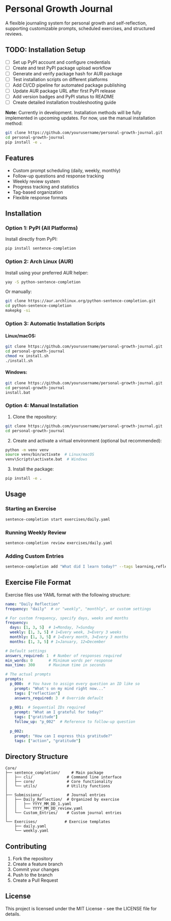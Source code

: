 # Personal Growth Journal

A flexible journaling system for personal growth and self-reflection, supporting customizable prompts, scheduled exercises, and structured reviews.

## TODO: Installation Setup
- [ ] Set up PyPI account and configure credentials
- [ ] Create and test PyPI package upload workflow
- [ ] Generate and verify package hash for AUR package
- [ ] Test installation scripts on different platforms
- [ ] Add CI/CD pipeline for automated package publishing
- [ ] Update AUR package URL after first PyPI release
- [ ] Add version badges and PyPI status to README
- [ ] Create detailed installation troubleshooting guide

**Note:** Currently in development. Installation methods will be fully implemented in upcoming updates. For now, use the manual installation method:

```bash
git clone https://github.com/yourusername/personal-growth-journal.git
cd personal-growth-journal
pip install -e .
```

## Features

- Custom prompt scheduling (daily, weekly, monthly)
- Follow-up questions and response tracking
- Weekly review system
- Progress tracking and statistics
- Tag-based organization
- Flexible response formats

## Installation

### Option 1: PyPI (All Platforms)

Install directly from PyPI:
```bash
pip install sentence-completion
```

### Option 2: Arch Linux (AUR)

Install using your preferred AUR helper:
```bash
yay -S python-sentence-completion
```

Or manually:
```bash
git clone https://aur.archlinux.org/python-sentence-completion.git
cd python-sentence-completion
makepkg -si
```

### Option 3: Automatic Installation Scripts

#### Linux/macOS:
```bash
git clone https://github.com/yourusername/personal-growth-journal.git
cd personal-growth-journal
chmod +x install.sh
./install.sh
```

#### Windows:
```bash
git clone https://github.com/yourusername/personal-growth-journal.git
cd personal-growth-journal
install.bat
```

### Option 4: Manual Installation

1. Clone the repository:
```bash
git clone https://github.com/yourusername/personal-growth-journal.git
cd personal-growth-journal
```

2. Create and activate a virtual environment (optional but recommended):
```bash
python -m venv venv
source venv/bin/activate  # Linux/macOS
venv\Scripts\activate.bat  # Windows
```

3. Install the package:
```bash
pip install -e .
```

## Usage

### Starting an Exercise

```bash
sentence-completion start exercises/daily.yaml
```

### Running Weekly Review

```bash
sentence-completion review exercises/daily.yaml
```

### Adding Custom Entries

```bash
sentence-completion add "What did I learn today?" --tags learning,reflection --answers 3
```

## Exercise File Format

Exercise files use YAML format with the following structure:

```yaml
name: "Daily Reflection"
frequency: "daily"  # or "weekly", "monthly", or custom settings

# For custom frequency, specify days, weeks and months
frequency:
  days: [1, 3, 5]  # 1=Monday, 7=Sunday
  weekly: [1, 3, 5] # 1=Every week, 3=Every 3 weeks
  monthly: [1, 3, 5] # 1=Every month, 3=Every 3 months
  months: [1, 3, 5] # 1=January, 12=December

# Default settings
answers_required: 1  # Number of responses required
min_words: 0       # Minimum words per response
max_time: 300      # Maximum time in seconds

# The actual prompts
prompts:
  p_000:  # You have to assign every question an ID like so
    prompt: "What's on my mind right now..."
    tags: ["reflection"]
    answers_required: 3  # Override default
    
  p_001:  # Sequential IDs required
    prompt: "What am I grateful for today?"
    tags: ["gratitude"]
    follow_up: "p_002"  # Reference to follow-up question
    
  p_002:
    prompt: "How can I express this gratitude?"
    tags: ["action", "gratitude"]
```

## Directory Structure

```
Core/
├── sentence_completion/     # Main package
│   ├── cli/               # Command line interface
│   ├── core/              # Core functionality
│   └── utils/             # Utility functions
│
├── Submissions/           # Journal entries
│   ├── Daily_Reflection/  # Organized by exercise
│   │   ├── YYYY_MM_DD_1.yaml
│   │   └── YYYY_MM_DD_review.yaml
│   └── Custom_Entries/    # Custom journal entries
│
└── Exercises/            # Exercise templates
    ├── daily.yaml
    └── weekly.yaml
```

## Contributing

1. Fork the repository
2. Create a feature branch
3. Commit your changes
4. Push to the branch
5. Create a Pull Request

## License

This project is licensed under the MIT License - see the LICENSE file for details.
